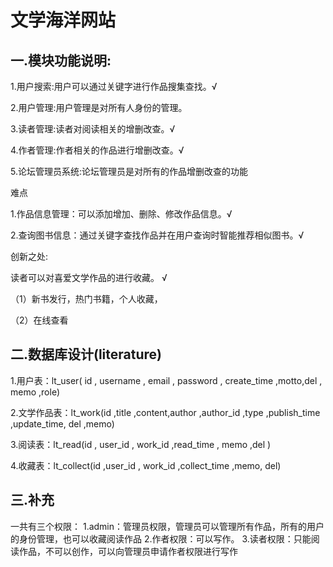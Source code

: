 # 文学海洋网站

## 一.模块功能说明:

1.用户搜索:用户可以通过关键字进行作品搜集查找。√

2.用户管理:用户管理是对所有人身份的管理。

3.读者管理:读者对阅读相关的增删改查。√

4.作者管理:作者相关的作品进行增删改查。√

5.论坛管理员系统:论坛管理员是对所有的作品增删改查的功能 

难点

1.作品信息管理：可以添加增加、删除、修改作品信息。√

2.查询图书信息：通过关键字查找作品并在用户查询时智能推荐相似图书。√

创新之处:

读者可以对喜爱文学作品的进行收藏。 √

（1）新书发行，热门书籍，个人收藏，

（2）在线查看

## 二.数据库设计(literature)

1.用户表：lt_user( id , username , email , password , create_time ,motto,del , memo ,role) 

2.文学作品表：lt_work(id ,title ,content,author ,author_id ,type ,publish_time ,update_time, del ,memo)

3.阅读表：lt_read(id , user_id , work_id ,read_time , memo ,del )

4.收藏表：lt_collect(id ,user_id , work_id ,collect_time ,memo, del)

## 三.补充
一共有三个权限：
    1.admin：管理员权限，管理员可以管理所有作品，所有的用户的身份管理，也可以收藏阅读作品
    2.作者权限：可以写作。
    3.读者权限：只能阅读作品，不可以创作，可以向管理员申请作者权限进行写作